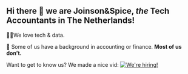 ## Hi there 👋 we are Joinson&Spice, *the* Tech Accountants in The Netherlands!

🧑‍🚀We love tech & data. 

🚀 Some of us have a background in accounting or finance. **Most of us don’t.**

Want to get to know us? We made a nice vid:
[![We're hiring!](https://img.youtube.com/vi/P7M1catJHnQ/0.jpg)](https://www.youtube.com/watch?v=P7M1catJHnQ)
